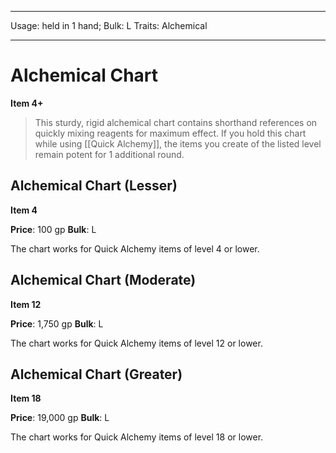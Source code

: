 
---
Usage: held in 1 hand;
Bulk: L
Traits: Alchemical

---

# Alchemical Chart

**Item 4+**

> This sturdy, rigid alchemical chart contains shorthand references on quickly mixing reagents for maximum effect. If you hold this chart while using [[Quick Alchemy]], the items you create of the listed level remain potent for 1 additional round.

## Alchemical Chart (Lesser)

**Item 4**

**Price**: 100 gp
**Bulk**: L

The chart works for Quick Alchemy items of level 4 or lower.

## Alchemical Chart (Moderate)

**Item 12**

**Price**: 1,750 gp
**Bulk**: L

The chart works for Quick Alchemy items of level 12 or lower.

## Alchemical Chart (Greater)

**Item 18**

**Price**: 19,000 gp
**Bulk**: L

The chart works for Quick Alchemy items of level 18 or lower.
